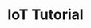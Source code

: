 ---
title: IoT Tutorial
description: This tutorial uses OSGi enRoute to develop an application for a Raspberry Pi. 
layout: nested
files:
---